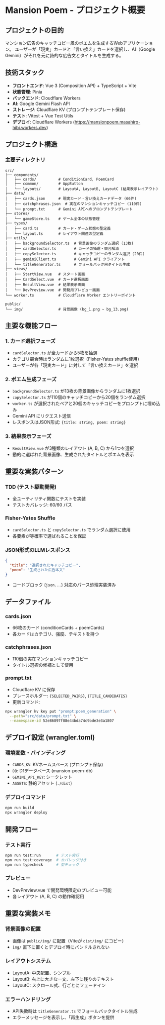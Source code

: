 # Mansion Poem - プロジェクト概要

## プロジェクトの目的
マンション広告のキャッチコピー風のポエムを生成するWebアプリケーション。
ユーザーが「現実」カードと「言い換え」カードを選択し、AI（Google Gemini）がそれを元に詩的な広告文とタイトルを生成する。

## 技術スタック
- **フロントエンド**: Vue 3 (Composition API) + TypeScript + Vite
- **状態管理**: Pinia
- **バックエンド**: Cloudflare Workers
- **AI**: Google Gemini Flash API
- **ストレージ**: Cloudflare KV (プロンプトテンプレート保存)
- **テスト**: Vitest + Vue Test Utils
- **デプロイ**: Cloudflare Workers (https://mansionpoem.masahiro-hibi.workers.dev)

## プロジェクト構造

### 主要ディレクトリ
```
src/
├── components/
│   ├── cards/          # ConditionCard, PoemCard
│   ├── common/         # AppButton
│   └── layouts/        # LayoutA, LayoutB, LayoutC (結果表示レイアウト)
├── data/
│   ├── cards.json      # 現実カード・言い換えカードデータ (66件)
│   ├── catchphrases.json  # 実在のマンションキャッチコピー (110件)
│   └── prompt.txt      # Gemini APIへのプロンプトテンプレート
├── stores/
│   └── gameStore.ts    # ゲーム全体の状態管理
├── types/
│   ├── card.ts         # カード・ゲーム状態の型定義
│   └── layout.ts       # レイアウト関連の型定義
├── utils/
│   ├── backgroundSelector.ts  # 背景画像のランダム選択 (13枚)
│   ├── cardSelector.ts        # カードの抽選・競合解消
│   ├── copySelector.ts        # キャッチコピーのランダム選択 (20件)
│   ├── geminiClient.ts        # Gemini API クライアント
│   └── titleGenerator.ts      # フォールバック用タイトル生成
├── views/
│   ├── StartView.vue   # スタート画面
│   ├── CardSelect.vue  # カード選択画面
│   ├── ResultView.vue  # 結果表示画面
│   └── DevPreview.vue  # 開発用プレビュー画面
└── worker.ts           # Cloudflare Worker エントリーポイント

public/
└── img/                # 背景画像 (bg_1.png ~ bg_13.png)
```

## 主要な機能フロー

### 1. カード選択フェーズ
- `cardSelector.ts` が全カードから5枚を抽選
- カテゴリ競合時はランダムに1枚選択（Fisher-Yates shuffle使用）
- ユーザーが各「現実カード」に対して「言い換えカード」を選択

### 2. ポエム生成フェーズ
- `backgroundSelector.ts` が13枚の背景画像からランダムに1枚選択
- `copySelector.ts` が110個のキャッチコピーから20個をランダム選択
- `worker.ts` が選択されたペアと20個のキャッチコピーをプロンプトに埋め込み
- Gemini API にリクエスト送信
- レスポンスはJSON形式: `{title: string, poem: string}`

### 3. 結果表示フェーズ
- `ResultView.vue` が3種類のレイアウト (A, B, C) から1つを選択
- 動的に選ばれた背景画像、生成されたタイトルとポエムを表示

## 重要な実装パターン

### TDD (テスト駆動開発)
- 全ユーティリティ関数にテストを実装
- テストカバレッジ: 60/60 パス

### Fisher-Yates Shuffle
- `cardSelector.ts` と `copySelector.ts` でランダム選択に使用
- 各要素が等確率で選ばれることを保証

### JSON形式のLLMレスポンス
```json
{
  "title": "選択されたキャッチコピー",
  "poem": "生成された広告本文"
}
```
- コードブロック (````json...````) 対応のパース処理実装済み

## データファイル

### cards.json
- 66枚のカード (conditionCards + poemCards)
- 各カードはカテゴリ、強度、テキストを持つ

### catchphrases.json
- 110個の実在マンションキャッチコピー
- タイトル選択の候補として使用

### prompt.txt
- Cloudflare KV に保存
- プレースホルダー: `{SELECTED_PAIRS}`, `{TITLE_CANDIDATES}`
- 更新コマンド:
```bash
npx wrangler kv key put "prompt:poem_generation" \
  --path="src/data/prompt.txt" \
  --namespace-id 52e86897f88e44bda74c9bde3e3a1807
```

## デプロイ設定 (wrangler.toml)

### 環境変数・バインディング
- `CARDS_KV`: KVネームスペース (プロンプト保存)
- `DB`: D1データベース (mansion-poem-db)
- `GEMINI_API_KEY`: シークレット
- `ASSETS`: 静的アセット (`./dist`)

### デプロイコマンド
```bash
npm run build
npx wrangler deploy
```

## 開発フロー

### テスト実行
```bash
npm run test:run       # テスト実行
npm run test:coverage  # カバレッジ付き
npm run typecheck      # 型チェック
```

### プレビュー
- DevPreview.vue で開発環境限定のプレビュー可能
- 各レイアウト (A, B, C) の動作確認用

## 重要な実装メモ

### 背景画像の配置
- 画像は `public/img/` に配置（Viteが `dist/img/` にコピー）
- `img/` 直下に置くとデプロイ時にバンドルされない

### レイアウトシステム
- LayoutA: 中央配置、シンプル
- LayoutB: 右上に大きな一文、左下に残りのテキスト
- LayoutC: スクロール式、行ごとにフェードイン

### エラーハンドリング
- API失敗時は `titleGenerator.ts` でフォールバックタイトル生成
- エラーメッセージを表示し、「再生成」ボタンを提供
